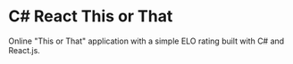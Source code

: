 # C# React This or That
Online "This or That" application with a simple ELO rating built with C# and React.js. 